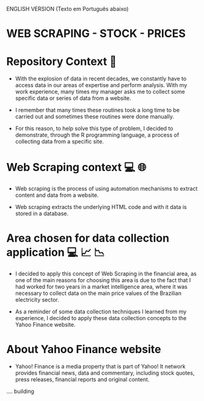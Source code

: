 ENGLISH VERSION (Texto em Português abaixo)


# WEB SCRAPING - STOCK - PRICES


# Repository Context 📜

* With the explosion of data in recent decades, we constantly have to access data in our areas of expertise and perform analysis. With my work experience, many times my manager asks me to collect some specific data or series of data from a website.

* I remember that many times these routines took a long time to be carried out and sometimes these routines were done manually.

* For this reason, to help solve this type of problem, I decided to demonstrate, through the R programming language, a process of collecting data from a specific site.

# Web Scraping context 💻 🌐

* Web scraping is the process of using automation mechanisms to extract content and data from a website.

* Web scraping extracts the underlying HTML code and with it data is stored in a database.

# Area chosen for data collection application 💻 📈 📉

* I decided to apply this concept of Web Scraping in the financial area, as one of the main reasons for choosing this area is due to the fact that I had worked for two years in a market intelligence area, where it was necessary to collect data on the main price values of the Brazilian electricity sector.

* As a reminder of some data collection techniques I learned from my experience, I decided to apply these data collection concepts to the Yahoo Finance website.

# About Yahoo Finance website

* Yahoo! Finance is a media property that is part of Yahoo! It network provides financial news, data and commentary, including stock quotes, press releases, financial reports and original content.

.... building

